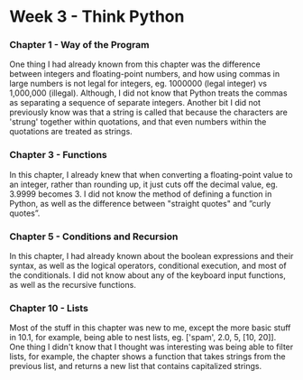 # Week 3 - Think Python

### Chapter 1 - Way of the Program
One thing I had already known from this chapter was the difference between integers and floating-point numbers, and how using commas in large numbers is not legal for integers, eg. 1000000 (legal integer) vs 1,000,000 (illegal). Although, I did not know that Python treats the commas as separating a sequence of separate integers. Another bit I did not previously know was that a string is called that because the characters are 'strung' together within quotations, and that even numbers within the quotations are treated as strings. 

### Chapter 3 - Functions
In this chapter, I already knew that when converting a floating-point value to an integer, rather than rounding up, it just cuts off the decimal value, eg. 3.9999 becomes 3. I did not know the method of defining a function in Python, as well as the difference between "straight quotes" and ”curly quotes”.

### Chapter 5 - Conditions and Recursion
In this chapter, I had already known about the boolean expressions and their syntax, as well as the logical operators, conditional execution, and most of the conditionals. I did not know about any of the keyboard input functions, as well as the recursive functions.

### Chapter 10 - Lists
Most of the stuff in this chapter was new to me, except the more basic stuff in 10.1, for example, being able to nest lists, eg. ['spam', 2.0, 5, [10, 20]]. One thing I didn't know that I thought was interesting was being able to filter lists, for example, the chapter shows a function that takes strings from the previous list, and returns a new list that contains capitalized strings.